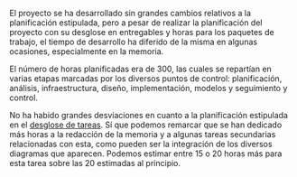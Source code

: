 
El proyecto se ha desarrollado sin grandes cambios relativos a la planificación estipulada, pero a pesar de realizar la planificación del proyecto con su desglose en entregables y horas para los paquetes de trabajo, el tiempo de desarrollo ha diferido de la misma en algunas ocasiones, especialmente en la memoria.

El número de horas planificadas era de 300, las cuales se repartían en varias etapas marcadas  por los diversos puntos de control: planificación, análisis, infraestructura, diseño,  implementación, modelos y seguimiento y control.

No ha habido grandes desviaciones en cuanto a la planificación estipulada en el [desglose de tareas](https://alesteba.github.io/tfg/#tiempos). Sí que podemos remarcar que se han dedicado más horas a la redacción de la memoria y a algunas tareas secundarias relacionadas con esta, como pueden ser la integración de los diversos diagramas que aparecen. Podemos estimar entre 15 o 20 horas más para esta tarea sobre las 20 estimadas al principio.



